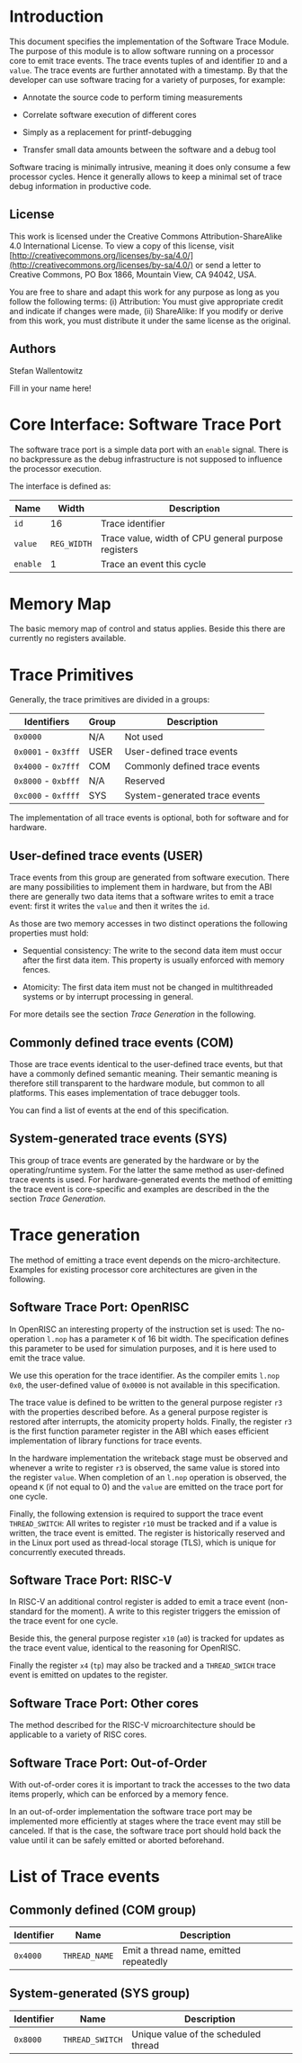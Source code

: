 # Introduction

This document specifies the implementation of the Software Trace
Module. The purpose of this module is to allow software running on a
processor core to emit trace events. The trace events tuples of and
identifier `ID` and a `value`. The trace events are further annotated
with a timestamp. By that the developer can use software tracing for a
variety of purposes, for example:

- Annotate the source code to perform timing measurements

- Correlate software execution of different cores

- Simply as a replacement for printf-debugging

- Transfer small data amounts between the software and a debug tool

Software tracing is minimally intrusive, meaning it does only consume
a few processor cycles. Hence it generally allows to keep a minimal
set of trace debug information in productive code.

## License

This work is licensed under the Creative Commons
Attribution-ShareAlike 4.0 International License. To view a copy of
this license, visit
[http://creativecommons.org/licenses/by-sa/4.0/](http://creativecommons.org/licenses/by-sa/4.0/)
or send a letter to Creative Commons, PO Box 1866, Mountain View, CA
94042, USA.

You are free to share and adapt this work for any purpose as long as
you follow the following terms: (i) Attribution: You must give
appropriate credit and indicate if changes were made, (ii) ShareAlike:
If you modify or derive from this work, you must distribute it under
the same license as the original.

## Authors

Stefan Wallentowitz

Fill in your name here!

# Core Interface: Software Trace Port

The software trace port is a simple data port with an `enable`
signal. There is no backpressure as the debug infrastructure is not
supposed to influence the processor execution.

The interface is defined as:

 Name     | Width       | Description
 -------- | ----------- | -----------
 `id`     | 16          | Trace identifier
 `value`  | `REG_WIDTH` | Trace value, width of CPU general purpose registers
 `enable` | 1           | Trace an event this cycle

# Memory Map

The basic memory map of control and status applies. Beside this there
are currently no registers available.

# Trace Primitives

Generally, the trace primitives are divided in a groups:

 Identifiers         | Group | Description
 ------------------- | ----- | -----------
 `0x0000`            | N/A   | Not used
 `0x0001` - `0x3fff` | USER  | User-defined trace events
 `0x4000` - `0x7fff` | COM   | Commonly defined trace events
 `0x8000` - `0xbfff` | N/A   | Reserved
 `0xc000` - `0xffff` | SYS   | System-generated trace events

The implementation of all trace events is optional, both for software
and for hardware.

## User-defined trace events (USER)

Trace events from this group are generated from software
execution. There are many possibilities to implement them in hardware,
but from the ABI there are generally two data items that a software
writes to emit a trace event: first it writes the `value` and then it
writes the `id`.

As those are two memory accesses in two distinct operations the
following properties must hold:

 - Sequential consistency: The write to the second data item must
   occur after the first data item. This property is usually enforced
   with memory fences.

 - Atomicity: The first data item must not be changed in multithreaded
   systems or by interrupt processing in general.

For more details see the section *Trace Generation* in the following.

## Commonly defined trace events (COM)

Those are trace events identical to the user-defined trace events, but
that have a commonly defined semantic meaning. Their semantic meaning
is therefore still transparent to the hardware module, but common to
all platforms. This eases implementation of trace debugger tools.

You can find a list of events at the end of this specification.

## System-generated trace events (SYS)

This group of trace events are generated by the hardware or by the
operating/runtime system. For the latter the same method as
user-defined trace events is used. For hardware-generated events the
method of emitting the trace event is core-specific and examples are
described in the the section *Trace Generation*.

# Trace generation

The method of emitting a trace event depends on the
micro-architecture. Examples for existing processor core architectures
are given in the following.

## Software Trace Port: OpenRISC

In OpenRISC an interesting property of the instruction set is used:
The no-operation `l.nop` has a parameter `K` of 16 bit width. The
specification defines this parameter to be used for simulation
purposes, and it is here used to emit the trace value.

We use this operation for the trace identifier. As the compiler emits
`l.nop 0x0`, the user-defined value of `0x0000` is not available in
this specification.

The trace value is defined to be written to the general purpose
register `r3` with the properties described before. As a general
purpose register is restored after interrupts, the atomicity property
holds. Finally, the register `r3` is the first function parameter
register in the ABI which eases efficient implementation of library
functions for trace events.

In the hardware implementation the writeback stage must be observed
and whenever a write to register `r3` is observed, the same value is
stored into the register `value`. When completion of an `l.nop`
operation is observed, the opeand `K` (if not equal to 0) and the
`value` are emitted on the trace port for one cycle.

Finally, the following extension is required to support the trace
event `THREAD_SWITCH`: All writes to register `r10` must be tracked
and if a value is written, the trace event is emitted. The register is
historically reserved and in the Linux port used as thread-local
storage (TLS), which is unique for concurrently executed threads.

## Software Trace Port: RISC-V

In RISC-V an additional control register is added to emit a trace
event (non-standard for the moment). A write to this register triggers
the emission of the trace event for one cycle.

Beside this, the general purpose register `x10` (`a0`) is tracked for
updates as the trace event value, identical to the reasoning for
OpenRISC.

Finally the register `x4` (`tp`) may also be tracked and a
`THREAD_SWICH` trace event is emitted on updates to the register.

## Software Trace Port: Other cores

The method described for the RISC-V microarchitecture should be
applicable to a variety of RISC cores.

## Software Trace Port: Out-of-Order

With out-of-order cores it is important to track the accesses to the
two data items properly, which can be enforced by a memory fence.

In an out-of-order implementation the software trace port may be
implemented more efficiently at stages where the trace event may still
be canceled. If that is the case, the software trace port should hold
back the value until it can be safely emitted or aborted beforehand.

# List of Trace events

## Commonly defined (COM group)

 Identifier | Name          | Description
 ---------- | ------------- | -----------
 `0x4000`   | `THREAD_NAME` | Emit a thread name, emitted repeatedly

## System-generated (SYS group)

 Identifier | Name            | Description
 ---------- | --------------- | ----------- 
 `0x8000`   | `THREAD_SWITCH` | Unique value of the scheduled thread
